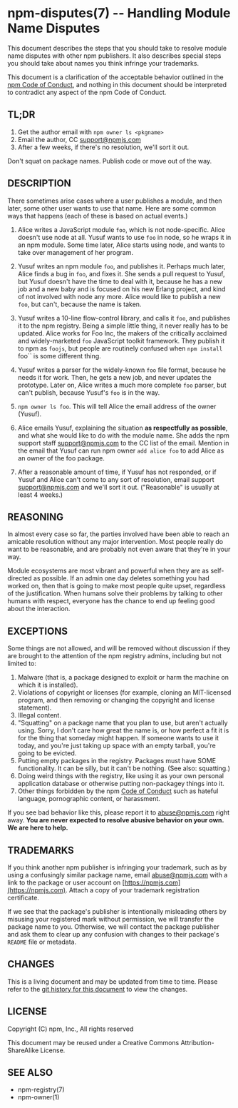 npm-disputes(7) -- Handling Module Name Disputes
================================================

This document describes the steps that you should take to resolve module name
disputes with other npm publishers. It also describes special steps you should
take about names you think infringe your trademarks.

This document is a clarification of the acceptable behavior outlined in the
[npm Code of Conduct](https://www.npmjs.com/policies/conduct), and nothing in
this document should be interpreted to contradict any aspect of the npm Code of
Conduct.

## TL;DR

1. Get the author email with `npm owner ls <pkgname>`
2. Email the author, CC <support@npmjs.com>
3. After a few weeks, if there's no resolution, we'll sort it out.

Don't squat on package names.  Publish code or move out of the way.

## DESCRIPTION

There sometimes arise cases where a user publishes a module, and then later,
some other user wants to use that name. Here are some common ways that happens
(each of these is based on actual events.)

1. Alice writes a JavaScript module `foo`, which is not node-specific. Alice
   doesn't use node at all. Yusuf wants to use `foo` in node, so he wraps it in
   an npm module. Some time later, Alice starts using node, and wants to take
   over management of her program.
2. Yusuf writes an npm module `foo`, and publishes it. Perhaps much later, Alice
   finds a bug in `foo`, and fixes it. She sends a pull request to Yusuf, but
   Yusuf doesn't have the time to deal with it, because he has a new job and a
   new baby and is focused on his new Erlang project, and kind of not involved
   with node any more. Alice would like to publish a new `foo`, but can't,
   because the name is taken.
3. Yusuf writes a 10-line flow-control library, and calls it `foo`, and
   publishes it to the npm registry. Being a simple little thing, it never
   really has to be updated. Alice works for Foo Inc, the makers of the
   critically acclaimed and widely-marketed `foo` JavaScript toolkit framework.
   They publish it to npm as `foojs`, but people are routinely confused when
   `npm install `foo`` is some different thing.
4. Yusuf writes a parser for the widely-known `foo` file format, because he
   needs it for work. Then, he gets a new job, and never updates the prototype.
   Later on, Alice writes a much more complete `foo` parser, but can't publish,
   because Yusuf's `foo` is in the way.

1. `npm owner ls foo`. This will tell Alice the email address of the owner
   (Yusuf).
2. Alice emails Yusuf, explaining the situation **as respectfully as possible**,
   and what she would like to do with the module name. She adds the npm support
   staff <support@npmjs.com> to the CC list of the email. Mention in the email
   that Yusuf can run npm owner `add alice foo` to add Alice as an owner of the
   foo package.
3. After a reasonable amount of time, if Yusuf has not responded, or if Yusuf
   and Alice can't come to any sort of resolution, email support
   <support@npmjs.com> and we'll sort it out. ("Reasonable" is usually at least
   4 weeks.)

## REASONING

In almost every case so far, the parties involved have been able to reach an
amicable resolution without any major intervention. Most people really do want
to be reasonable, and are probably not even aware that they're in your way.

Module ecosystems are most vibrant and powerful when they are as self-directed
as possible. If an admin one day deletes something you had worked on, then that
is going to make most people quite upset, regardless of the justification. When
humans solve their problems by talking to other humans with respect, everyone
has the chance to end up feeling good about the interaction.

## EXCEPTIONS

Some things are not allowed, and will be removed without discussion if they are
brought to the attention of the npm registry admins, including but not limited
to:

1. Malware (that is, a package designed to exploit or harm the machine on which
   it is installed).
2. Violations of copyright or licenses (for example, cloning an MIT-licensed
   program, and then removing or changing the copyright and license statement).
3. Illegal content.
4. "Squatting" on a package name that you plan to use, but aren't actually
   using. Sorry, I don't care how great the name is, or how perfect a fit it is
   for the thing that someday might happen. If someone wants to use it today,
   and you're just taking up space with an empty tarball, you're going to be
   evicted.
5. Putting empty packages in the registry. Packages must have SOME
   functionality. It can be silly, but it can't be nothing. (See also:
   squatting.)
6. Doing weird things with the registry, like using it as your own personal
   application database or otherwise putting non-packagey things into it.
7. Other things forbidden by the npm
   [Code of Conduct](https://www.npmjs.com/policies/conduct) such as hateful
   language, pornographic content, or harassment.

If you see bad behavior like this, please report it to <abuse@npmjs.com> right
away. **You are never expected to resolve abusive behavior on your own. We are
here to help.**

## TRADEMARKS

If you think another npm publisher is infringing your trademark, such as by
using a confusingly similar package name, email <abuse@npmjs.com> with a link to
the package or user account on [https://npmjs.com](https://npmjs.com). Attach a
copy of your trademark registration certificate.

If we see that the package's publisher is intentionally misleading others by
misusing your registered mark without permission, we will transfer the package
name to you. Otherwise, we will contact the package publisher and ask them to
clear up any confusion with changes to their package's `README` file or
metadata.

## CHANGES

This is a living document and may be updated from time to time. Please refer to
the [git history for this document](https://github.com/npm/cli/commits/latest/doc/misc/npm-disputes.md)
to view the changes.

## LICENSE

Copyright (C) npm, Inc., All rights reserved

This document may be reused under a Creative Commons Attribution-ShareAlike
License.

## SEE ALSO

* npm-registry(7)
* npm-owner(1)
